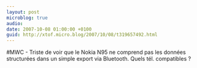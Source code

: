 ```yaml
---
layout: post
microblog: true
audio: 
date: 2007-10-08 01:00:00 +0100
guid: http://xtof.micro.blog/2007/10/08/t319657492.html
---
```

#MWC - Triste de voir que le Nokia N95 ne comprend pas les données structurées dans un simple export via Bluetooth. Quels tél. compatibles ?
